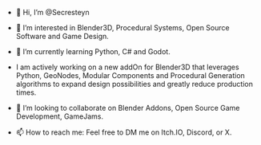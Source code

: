 - 👋 Hi, I’m @Secresteyn

- 👀 I’m interested in Blender3D, Procedural Systems, Open Source Software and Game Design.
- 🌱 I’m currently learning Python, C# and Godot.

- I am actively working on a new addOn for Blender3D that leverages Python, GeoNodes, Modular Components and Procedural Generation algorithms to expand design possibilities and greatly reduce production times.

- 💞️ I’m looking to collaborate on Blender Addons, Open Source Game Development, GameJams.
- 📫 How to reach me:  Feel free to DM me on Itch.IO, Discord, or X.

<!---
Secresteyn/Secresteyn is a ✨ special ✨ repository because its `README.md` (this file) appears on your GitHub profile.
You can click the Preview link to take a look at your changes.
--->
